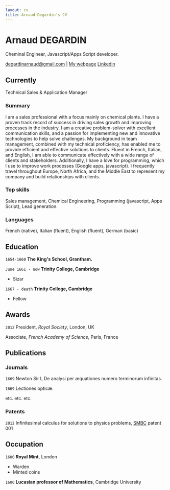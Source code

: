 ```yaml
---
layout: cv
title: Arnaud Degardin's CV
---
```

# Arnaud DEGARDIN
Cheminal Engineer, Javascript/Apps Script developer.

<div id="webaddress">
<a href="degardinarnaud@gmail.com">degardinarnaud@gmail.com</a>
| <a href="https://adegard.github.io/markdown-cv/">My webpage</a>
  <a href="https://www.linkedin.com/in/arnauddegardin/">Linkedin</a>
</div>


## Currently

Technical Sales & Application Manager

### Summary

I am a sales professional with a focus mainly on chemical plants. I have a proven track record of success in driving sales growth and improving processes in the industry. 
I am a creative problem-solver with excellent communication skills, and a passion for implementing new and innovative technologies to help solve challenges. 
My background in team management, combined with my technical proficiency, has enabled me to provide efficient and effective solutions to clients. 
Fluent in French, Italian, and English, I am able to communicate effectively with a wide range of clients and stakeholders. 
Additionally, I have a love for programming, which I use to improve work processes (Google apps, javascript). 
I frequently travel throughout Europe, North Africa, and the Middle East to represent my company and build relationships with clients.

### Top skills

Sales management, Chemical Engineering, Programming (javascript, Apps Script), Lead generation.

### Languages

French (native), Italian (fluent), English (fluent), German (basic)

## Education

`1654-1660`
__The King's School, Grantham.__

`June 1661 - now`
__Trinity College, Cambridge__

- Sizar

`1667 - death`
__Trinity College, Cambridge__

- Fellow



## Awards

`2012`
President, *Royal Society*, London, UK

Associate, *French Academy of Science*, Paris, France



## Publications

<!-- A list is also available [online](http://scholar.google.co.uk/citations?user=LTOTl0YAAAAJ) -->

### Journals

`1669`
Newton Sir I, De analysi per æquationes numero terminorum infinitas. 

`1669`
Lectiones opticæ.

etc. etc. etc.

### Patents

`2012`
Infinitesimal calculus for solutions to physics problems, [SMBC](http://www.techdirt.com/articles/20121011/09312820678/if-patents-had-been-around-time-newton.shtml) patent 001


## Occupation

`1600`
__Royal Mint__, London

- Warden
- Minted coins

`1600`
__Lucasian professor of Mathematics__, Cambridge University



<!-- ### Footer

Last updated: May 2013 -->


